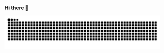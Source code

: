 ### Hi there 👋

<!--
**derdag/derdag** is a ✨ _special_ ✨ repository because its `README.md` (this file) appears on your GitHub profile.

Here are some ideas to get you started:

- 🔭 I’m currently working on ...
- 🌱 I’m currently learning ...
- 👯 I’m looking to collaborate on ...
- 🤔 I’m looking for help with ...
- 💬 Ask me about ...
- 📫 How to reach me: ...
- 😄 Pronouns: ...
- ⚡ Fun fact: ...
-->

<picture>
  <source media="(prefers-color-scheme: light)" srcset="https://raw.githubusercontent.com/derdag/derdag/main/github-snake.svg" />
  <source media="(prefers-color-scheme: dark)" srcset="https://raw.githubusercontent.com/derdag/derdag/main/github-snake-dark.svg" />
  <img alt="github-snake" src="https://raw.githubusercontent.com/derdag/derdag/main/github-snake.svg" />
</picture>